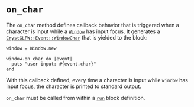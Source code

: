 # `on_char`

The `on_char` method defines callback behavior that is triggered when a character is input while a [`Window`](/deep-dive/window.md) has input focus. It generates a [`CrystGLFW::Event::WindowChar`](/deep-dive/events/windowchar.md) that is yielded to the block:

```crystal
window = Window.new

window.on_char do |event|
  puts "user input: #{event.char}"
end
```

With this callback defined, every time a character is input while `window` has input focus, the character is printed to standard output.

`on_char` must be called from within a [`run`](/the-run-block.md) block definition.